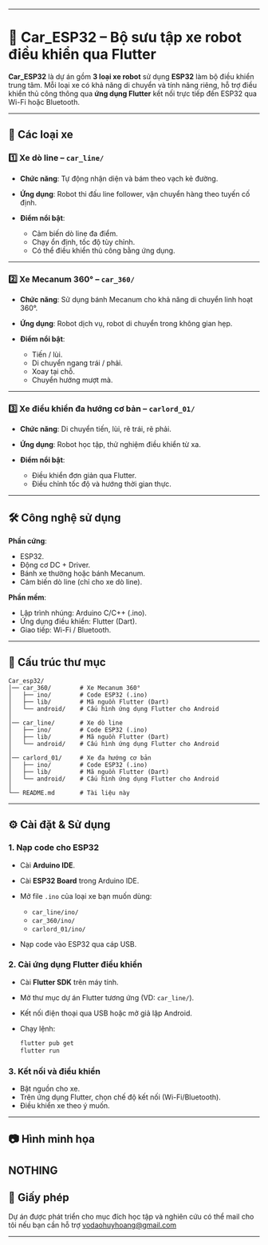 
---

# 🚗 Car\_ESP32 – Bộ sưu tập xe robot điều khiển qua Flutter

**Car\_ESP32** là dự án gồm **3 loại xe robot** sử dụng **ESP32** làm bộ điều khiển trung tâm.
Mỗi loại xe có khả năng di chuyển và tính năng riêng, hỗ trợ điều khiển thủ công thông qua **ứng dụng Flutter** kết nối trực tiếp đến ESP32 qua Wi-Fi hoặc Bluetooth.

---

## 📌 Các loại xe

### 1️⃣ Xe dò line – `car_line/`

* **Chức năng**: Tự động nhận diện và bám theo vạch kẻ đường.
* **Ứng dụng**: Robot thi đấu line follower, vận chuyển hàng theo tuyến cố định.
* **Điểm nổi bật**:

  * Cảm biến dò line đa điểm.
  * Chạy ổn định, tốc độ tùy chỉnh.
  * Có thể điều khiển thủ công bằng ứng dụng.

---

### 2️⃣ Xe Mecanum 360° – `car_360/`

* **Chức năng**: Sử dụng bánh Mecanum cho khả năng di chuyển linh hoạt 360°.
* **Ứng dụng**: Robot dịch vụ, robot di chuyển trong không gian hẹp.
* **Điểm nổi bật**:

  * Tiến / lùi.
  * Di chuyển ngang trái / phải.
  * Xoay tại chỗ.
  * Chuyển hướng mượt mà.

---

### 3️⃣ Xe điều khiển đa hướng cơ bản – `carlord_01/`

* **Chức năng**: Di chuyển tiến, lùi, rẽ trái, rẽ phải.
* **Ứng dụng**: Robot học tập, thử nghiệm điều khiển từ xa.
* **Điểm nổi bật**:

  * Điều khiển đơn giản qua Flutter.
  * Điều chỉnh tốc độ và hướng thời gian thực.

---

## 🛠️ Công nghệ sử dụng

**Phần cứng**:

* ESP32.
* Động cơ DC + Driver.
* Bánh xe thường hoặc bánh Mecanum.
* Cảm biến dò line (chỉ cho xe dò line).

**Phần mềm**:

* Lập trình nhúng: Arduino C/C++ (.ino).
* Ứng dụng điều khiển: Flutter (Dart).
* Giao tiếp: Wi-Fi / Bluetooth.

---

## 📂 Cấu trúc thư mục

```
Car_esp32/
│── car_360/        # Xe Mecanum 360°
│   ├── ino/        # Code ESP32 (.ino)
│   ├── lib/        # Mã nguồn Flutter (Dart)
│   └── android/    # Cấu hình ứng dụng Flutter cho Android
│
│── car_line/       # Xe dò line
│   ├── ino/        # Code ESP32 (.ino)
│   ├── lib/        # Mã nguồn Flutter (Dart)
│   └── android/    # Cấu hình ứng dụng Flutter cho Android
│
│── carlord_01/     # Xe đa hướng cơ bản
│   ├── ino/        # Code ESP32 (.ino)
│   ├── lib/        # Mã nguồn Flutter (Dart)
│   └── android/    # Cấu hình ứng dụng Flutter cho Android
│
└── README.md       # Tài liệu này
```

---

## ⚙️ Cài đặt & Sử dụng

### 1. Nạp code cho ESP32

* Cài **Arduino IDE**.
* Cài **ESP32 Board** trong Arduino IDE.
* Mở file `.ino` của loại xe bạn muốn dùng:

  * `car_line/ino/`
  * `car_360/ino/`
  * `carlord_01/ino/`
* Nạp code vào ESP32 qua cáp USB.

### 2. Cài ứng dụng Flutter điều khiển

* Cài **Flutter SDK** trên máy tính.
* Mở thư mục dự án Flutter tương ứng (VD: `car_line/`).
* Kết nối điện thoại qua USB hoặc mở giả lập Android.
* Chạy lệnh:

  ```bash
  flutter pub get
  flutter run
  ```

### 3. Kết nối và điều khiển

* Bật nguồn cho xe.
* Trên ứng dụng Flutter, chọn chế độ kết nối (Wi-Fi/Bluetooth).
* Điều khiển xe theo ý muốn.

---

## 📷 Hình minh họa

NOTHING
---

## 📜 Giấy phép

Dự án được phát triển cho mục đích học tập và nghiên cứu có thể mail cho tôi nếu bạn cần hỗ trợ vodaohuyhoang@gmail.com

---

